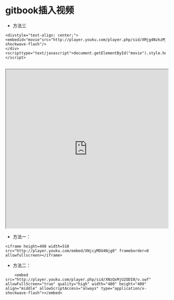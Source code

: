 # gitbook插入视频


* 方法三

```
<divstyle="text-align: center;">
<embedid="movie"src="http://player.youku.com/player.php/sid/XMjg4NzkzMjQ4/v.swf"allowfullscreen="true"quality="high"width="90%"align="middle"allowscriptaccess="always"type="application/x-shockwave-flash"/>
</div>
<scripttype="text/javascript">document.getElementById("movie").style.height=document.getElementById("movie").scrollWidth*0.8+"px"</script>


```


<iframe height="498" width="510" src="http://player.youku.com/embed/XNjcyMDU4Njg0"></iframe>


<script type="text/javascript">
window.onload = window.onresize = function () {
    resizeIframe();
}
var resizeIframe=function(){
    var bodyw=document.body.clientWidth;
    for(var ilength=0;ilength<=document.getElementsByTagName("iframe").length;ilength++){

        document.getElementsByTagName("iframe")[ilength].height = bodyw*9/16;//设定高度

    }
}
</script>



* 方法一：

```
<iframe height=498 width=510 src="http://player.youku.com/embed/XNjcyMDU4Njg0" frameborder=0 allowfullscreen></iframe>
```


* 方法二：

```
    <embed src="http://player.youku.com/player.php/sid/XNzQxMjU2ODI0/v.swf" allowFullScreen="true" quality="high" width="480" height="400" align="middle" allowScriptAccess="always" type="application/x-shockwave-flash"></embed>
```


